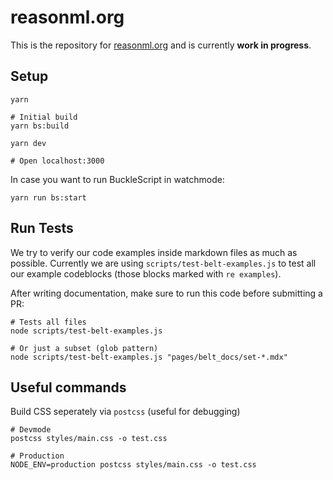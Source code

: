 # reasonml.org 

This is the repository for [reasonml.org](https://reasonml.org) and is currently **work
in progress**.

## Setup

```
yarn 

# Initial build
yarn bs:build

yarn dev

# Open localhost:3000
```

In case you want to run BuckleScript in watchmode:

```
yarn run bs:start
```

## Run Tests

We try to verify our code examples inside markdown files as much as possible.
Currently we are using `scripts/test-belt-examples.js` to test all our example
codeblocks (those blocks marked with `re examples`).

After writing documentation, make sure to run this code before submitting a PR:

```
# Tests all files
node scripts/test-belt-examples.js

# Or just a subset (glob pattern)
node scripts/test-belt-examples.js "pages/belt_docs/set-*.mdx"
```

## Useful commands

Build CSS seperately via `postcss` (useful for debugging)

```
# Devmode
postcss styles/main.css -o test.css

# Production
NODE_ENV=production postcss styles/main.css -o test.css
```
